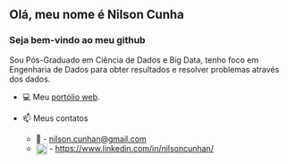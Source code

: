 ## Olá, meu nome é Nilson Cunha
### Seja bem-vindo ao meu github

Sou Pós-Graduado em Ciência de Dados e Big Data, tenho foco em Engenharia de Dados para obter resultados e resolver problemas através dos dados.

- 💻 Meu [portólio web](https://nilsoncunha.github.io/portfolioweb/).

- 📫 Meus contatos
  * :email: - nilson.cunhan@gmail.com
  * <a href="https://linkedin.com/in/nilsoncunhan" target="blank"><img align="center" src="https://cdn.jsdelivr.net/npm/simple-icons@3.0.1/icons/linkedin.svg" alt="nilsoncunhan" height="20" width="20" /></a> - https://www.linkedin.com/in/nilsoncunhan/
